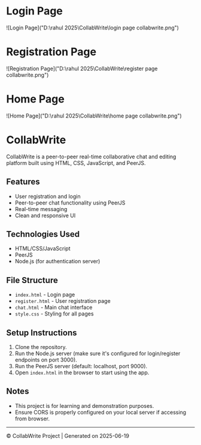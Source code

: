 # Login Page
![Login Page]("D:\rahul 2025\CollabWrite\login page collabwrite.png")

# Registration Page
![Registration Page]("D:\rahul 2025\CollabWrite\register page collabwrite.png")

# Home Page
![Home Page]("D:\rahul 2025\CollabWrite\home page collabwrite.png")

# CollabWrite

CollabWrite is a peer-to-peer real-time collaborative chat and editing platform built using HTML, CSS, JavaScript, and PeerJS.

## Features

- User registration and login
- Peer-to-peer chat functionality using PeerJS
- Real-time messaging
- Clean and responsive UI

## Technologies Used

- HTML/CSS/JavaScript
- PeerJS
- Node.js (for authentication server)

## File Structure

- `index.html` - Login page
- `register.html` - User registration page
- `chat.html` - Main chat interface
- `style.css` - Styling for all pages

## Setup Instructions

1. Clone the repository.
2. Run the Node.js server (make sure it's configured for login/register endpoints on port 3000).
3. Run the PeerJS server (default: localhost, port 9000).
4. Open `index.html` in the browser to start using the app.

## Notes

- This project is for learning and demonstration purposes.
- Ensure CORS is properly configured on your local server if accessing from browser.

---

© CollabWrite Project | Generated on 2025-06-19
